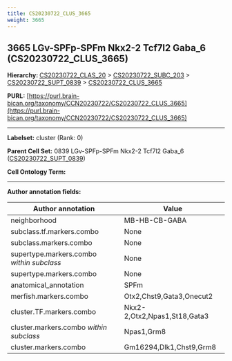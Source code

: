 ```yaml
---
title: CS20230722_CLUS_3665
weight: 3665
---
```

## 3665 LGv-SPFp-SPFm Nkx2-2 Tcf7l2 Gaba_6 (CS20230722_CLUS_3665)
<b>Hierarchy: </b>
[CS20230722_CLAS_20](../CS20230722_CLAS_20) >
[CS20230722_SUBC_203](../CS20230722_SUBC_203) >
[CS20230722_SUPT_0839](../CS20230722_SUPT_0839) >
[CS20230722_CLUS_3665](../CS20230722_CLUS_3665)

**PURL:** [https://purl.brain-bican.org/taxonomy/CCN20230722/CS20230722_CLUS_3665](https://purl.brain-bican.org/taxonomy/CCN20230722/CS20230722_CLUS_3665)

---


**Labelset:** cluster (Rank: 0)

**Parent Cell Set:** 0839 LGv-SPFp-SPFm Nkx2-2 Tcf7l2 Gaba_6 ([CS20230722_SUPT_0839](../CS20230722_SUPT_0839))



**Cell Ontology Term:** 

[MARKER GENES.]: #


---

[TRANSFERRED ANNOTATIONS.]: #


[AUTHOR ANNOTATION FIELDS.]: #


**Author annotation fields:**

| Author annotation | Value |
|-------------------|-------|
|neighborhood|MB-HB-CB-GABA|
|subclass.tf.markers.combo|None|
|subclass.markers.combo|None|
|supertype.markers.combo _within subclass_|None|
|supertype.markers.combo|None|
|anatomical_annotation|SPFm|
|merfish.markers.combo|Otx2,Chst9,Gata3,Onecut2|
|cluster.TF.markers.combo|Nkx2-2,Otx2,Npas1,St18,Gata3|
|cluster.markers.combo _within subclass_|Npas1,Grm8|
|cluster.markers.combo|Gm16294,Dlk1,Chst9,Grm8|
